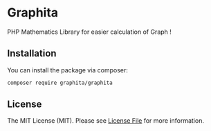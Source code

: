 # Graphita
PHP Mathematics Library for easier calculation of Graph !

## Installation
You can install the package via composer:

```bash
composer require graphita/graphita
```

## License

The MIT License (MIT). Please see [License File](LICENSE) for more information.
